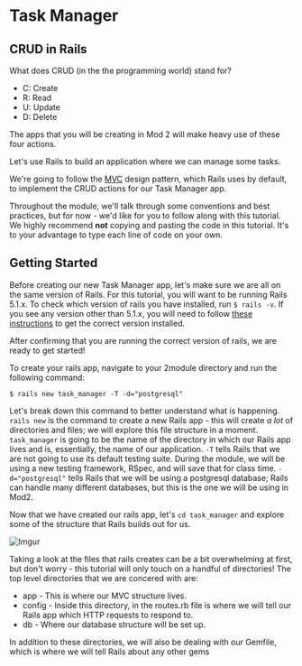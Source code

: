 # Task Manager

## CRUD in Rails

What does CRUD (in the the programming world) stand for?

* C: Create
* R: Read
* U: Update
* D: Delete

The apps that you will be creating in Mod 2 will make heavy use of these four actions. 

Let's use Rails to build an application where we can manage some tasks.

We're going to follow the [MVC](http://backend.turing.io/module2/lessons/intro_to_mvc) design pattern, which Rails uses by default, to implement the CRUD actions for our Task Manager app.

Throughout the module, we'll talk through some conventions and best practices, but for now - we'd like for you to follow along with this tutorial. We highly recommend **not** copying and pasting the code in this tutorial. It's to your advantage to type each line of code on your own. 

## Getting Started

Before creating our new Task Manager app, let's make sure we are all on the same version of Rails.  For this tutorial, you will want to be running Rails 5.1.x.  To check which version of rails you have installed, run `$ rails -v`.  If you see any version other than 5.1.x, you will need to follow [these instructions]() to get the correct version installed.

After confirming that you are running the correct version of rails, we are ready to get started!

To create your rails app, navigate to your 2module directory and run the following command:

`$ rails new task_manager -T -d="postgresql"`

Let's break down this command to better understand what is happening.  `rails new` is the command to create a new Rails app - this will create *a lot* of directories and files; we will explore this file structure in a moment.  `task_manager` is going to be the name of the directory in which our Rails app lives and is, essentially, the name of our application. `-T` tells Rails that we are not going to use its default testing suite.  During the module, we will be using a new testing framework, RSpec, and will save that for class time. `-d="postgresql"` tells Rails that we will be using a postgresql database; Rails can handle many different databases, but this is the one we will be using in Mod2.

Now that we have created our rails app, let's `cd task_manager` and explore some of the structure that Rails builds out for us.

![Imgur](https://i.imgur.com/dHXvRD4.png)

Taking a look at the files that rails creates can be a bit overwhelming at first, but don't worry - this tutorial will only touch on a handful of directories!  The top level directories that we are concered with are:
* app - This is where our MVC structure lives.
* config - Inside this directory, in the routes.rb file is where we will tell our Rails app which HTTP requests to respond to.
* db - Where our database structure will be set up.

In addition to these directories, we will also be dealing with our Gemfile, which is where we will tell Rails about any other gems 
